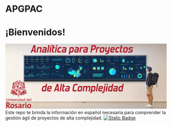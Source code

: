 # APGPAC
# ¡Bienvenidos!
![Alt text](Portada.png)
Este repo te brinda la información en español necesaria para comprender la gestión ágil de proyectos de alta complejidad.
[![Static Badge](https://img.shields.io/badge/Maestria_Estructuraci%C3%B3n_%C3%81gil_Proyectos_Alta_Complejidad-%233361CC?logo=Zenodo&logoColor=white&labelColor=%230452B6&link=https%3A%2F%2Fcorreajc.com%2F)](https://correajc.com/)
